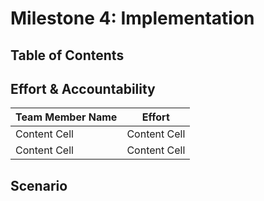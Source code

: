 # Milestone 4: Implementation

## Table of Contents



## Effort & Accountability

| Team Member Name  | Effort |
| ------------- | ------------- |
| Content Cell  | Content Cell  |
| Content Cell  | Content Cell  |



## Scenario



